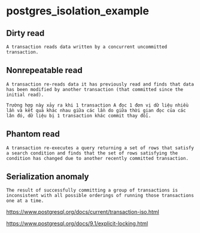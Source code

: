 # postgres_isolation_example

## Dirty read
```
A transaction reads data written by a concurrent uncommitted transaction.
```

## Nonrepeatable read
```
A transaction re-reads data it has previously read and finds that data has been modified by another transaction (that committed since the initial read).
```

```
Trường hợp này xảy ra khi 1 transaction A đọc 1 đơn vị dữ liệu nhiều lần và kết quả khác nhau giữa các lần do giữa thời gian đọc của các lân đó, dữ liệu bị 1 transaction khác commit thay đổi.
```

## Phantom read
```
A transaction re-executes a query returning a set of rows that satisfy a search condition and finds that the set of rows satisfying the condition has changed due to another recently committed transaction.
```

## Serialization anomaly

```
The result of successfully committing a group of transactions is inconsistent with all possible orderings of running those transactions one at a time.
```

https://www.postgresql.org/docs/current/transaction-iso.html

https://www.postgresql.org/docs/9.1/explicit-locking.html
